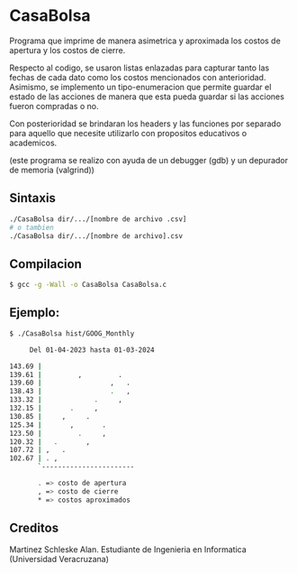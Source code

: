 # CasaBolsa

Programa que imprime de manera asimetrica y aproximada los costos de apertura y los costos de cierre. 

Respecto al codigo, se usaron listas enlazadas para capturar tanto las fechas de cada dato como los costos mencionados con anterioridad.
Asimismo, se implemento un tipo-enumeracion que permite guardar el estado de las acciones de manera que esta pueda guardar si las acciones fueron compradas o no.

Con posterioridad se brindaran los headers y las funciones por separado para aquello que necesite utilizarlo con propositos educativos o academicos.

(este programa se realizo con ayuda de un debugger (gdb) y un depurador de memoria (valgrind))

## Sintaxis

```bash
./CasaBolsa dir/.../[nombre de archivo .csv]
# o tambien
./CasaBolsa dir/.../[nombre de archivo].csv
```

## Compilacion

```bash
$ gcc -g -Wall -o CasaBolsa CasaBolsa.c

```

## Ejemplo:

```bash
$ ./CasaBolsa hist/GOOG_Monthly

     Del 01-04-2023 hasta 01-03-2024

143.69 |
139.61 |         ,         .
139.60 |                 ,   .
138.43 |                 .   ,
133.32 |             .     ,
132.15 |       .     ,
130.85 |     ,     .
125.34 |       ,       .
123.50 |         .     ,
120.32 |   .       ,
107.72 | ,   .
102.67 | . ,
       `-----------------------

       . => costo de apertura
       , => costo de cierre
       * => costos aproximados
```

## Creditos
Martinez Schleske Alan. Estudiante de Ingenieria en Informatica (Universidad Veracruzana)
